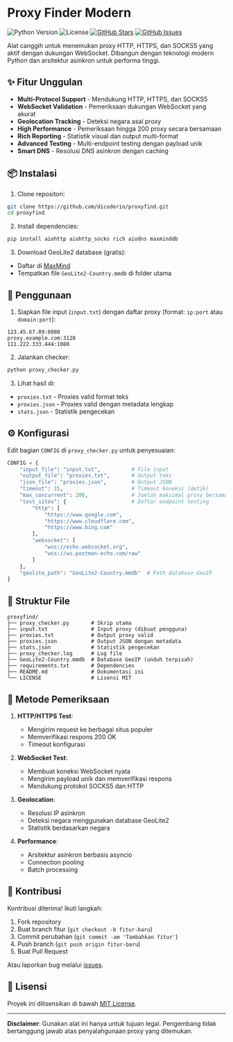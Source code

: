 # Proxy Finder Modern

![Python Version](https://img.shields.io/badge/python-3.8%2B-blue)
![License](https://img.shields.io/badge/license-MIT-green)
[![GitHub Stars](https://img.shields.io/github/stars/dicoderin/proxyfind.svg)](https://github.com/dicoderin/proxyfind/stargazers)
[![GitHub Issues](https://img.shields.io/github/issues/dicoderin/proxyfind.svg)](https://github.com/dicoderin/proxyfind/issues)

Alat canggih untuk menemukan proxy HTTP, HTTPS, dan SOCKS5 yang aktif dengan dukungan WebSocket. Dibangun dengan teknologi modern Python dan arsitektur asinkron untuk performa tinggi.

## ✨ Fitur Unggulan

- **Multi-Protocol Support** - Mendukung HTTP, HTTPS, dan SOCKS5
- **WebSocket Validation** - Pemeriksaan dukungan WebSocket yang akurat
- **Geolocation Tracking** - Deteksi negara asal proxy
- **High Performance** - Pemeriksaan hingga 200 proxy secara bersamaan
- **Rich Reporting** - Statistik visual dan output multi-format
- **Advanced Testing** - Multi-endpoint testing dengan payload unik
- **Smart DNS** - Resolusi DNS asinkron dengan caching

## 📦 Instalasi

1. Clone repositori:
```bash
git clone https://github.com/dicoderin/proxyfind.git
cd proxyfind
```

2. Install dependencies:
```bash
pip install aiohttp aiohttp_socks rich aiodns maxminddb
```

3. Download GeoLite2 database (gratis):
- Daftar di [MaxMind](https://dev.maxmind.com/geoip/geolite2-free-geolocation-data)
- Tempatkan file `GeoLite2-Country.mmdb` di folder utama

## 🚀 Penggunaan

1. Siapkan file input (`input.txt`) dengan daftar proxy (format: `ip:port` atau `domain:port`):
```
123.45.67.89:8080
proxy.example.com:3128
111.222.333.444:1080
```

2. Jalankan checker:
```bash
python proxy_checker.py
```

3. Lihat hasil di:
- `proxies.txt` - Proxies valid format teks
- `proxies.json` - Proxies valid dengan metadata lengkap
- `stats.json` - Statistik pengecekan

## ⚙️ Konfigurasi

Edit bagian `CONFIG` di `proxy_checker.py` untuk penyesuaian:

```python
CONFIG = {
    "input_file": "input.txt",          # File input
    "output_file": "proxies.txt",       # Output teks
    "json_file": "proxies.json",        # Output JSON
    "timeout": 15,                      # Timeout koneksi (detik)
    "max_concurrent": 200,              # Jumlah maksimal proxy bersamaan
    "test_sites": {                     # Daftar endpoint testing
        "http": [
            "https://www.google.com",
            "https://www.cloudflare.com",
            "https://www.bing.com"
        ],
        "websocket": [
            "wss://echo.websocket.org",
            "wss://ws.postman-echo.com/raw"
        ]
    },
    "geolite_path": "GeoLite2-Country.mmdb"  # Path database GeoIP
}
```

## 📂 Struktur File

```
proxyfind/
├── proxy_checker.py       # Skrip utama
├── input.txt              # Input proxy (dibuat pengguna)
├── proxies.txt            # Output proxy valid
├── proxies.json           # Output JSON dengan metadata
├── stats.json             # Statistik pengecekan
├── proxy_checker.log      # Log file
├── GeoLite2-Country.mmdb  # Database GeoIP (unduh terpisah)
├── requirements.txt       # Dependencies
├── README.md              # Dokumentasi ini
└── LICENSE                # Lisensi MIT
```

## 🧪 Metode Pemeriksaan

1. **HTTP/HTTPS Test**:
   - Mengirim request ke berbagai situs populer
   - Memverifikasi respons 200 OK
   - Timeout konfigurasi

2. **WebSocket Test**:
   - Membuat koneksi WebSocket nyata
   - Mengirim payload unik dan memverifikasi respons
   - Mendukung protokol SOCKS5 dan HTTP

3. **Geolocation**:
   - Resolusi IP asinkron
   - Deteksi negara menggunakan database GeoLite2
   - Statistik berdasarkan negara

4. **Performance**:
   - Arsitektur asinkron berbasis asyncio
   - Connection pooling
   - Batch processing

## 🤝 Kontribusi

Kontribusi diterima! Ikuti langkah:
1. Fork repository
2. Buat branch fitur (`git checkout -b fitur-baru`)
3. Commit perubahan (`git commit -am 'Tambahkan fitur'`)
4. Push branch (`git push origin fitur-baru`)
5. Buat Pull Request

Atau laporkan bug melalui [issues](https://github.com/dicoderin/proxyfind/issues).

## 📜 Lisensi

Proyek ini dilisensikan di bawah [MIT License](LICENSE).

---

**Disclaimer**: Gunakan alat ini hanya untuk tujuan legal. Pengembang tidak bertanggung jawab atas penyalahgunaan proxy yang ditemukan.

